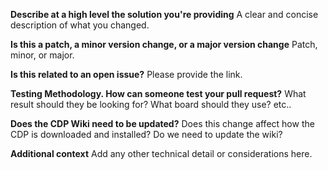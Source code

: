 **Describe at a high level the solution you're providing**
A clear and concise description of what you changed.

**Is this a patch, a minor version change, or a major version change**
Patch, minor, or major.

**Is this related to an open issue?**
Please provide the link.

**Testing Methodology. How can someone test your pull request?** 
What result should they be looking for? What board should they use? etc..

**Does the CDP Wiki need to be updated?**
Does this change affect how the CDP is downloaded and installed? Do we need to update the wiki?

**Additional context**
Add any other technical detail or considerations here.

